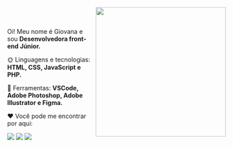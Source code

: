 <img src="https://user-images.githubusercontent.com/75648437/148135300-cbc16417-ac31-4e17-8bd5-1d0e130b8f40.png" width="300px" align="right">

<br />
<br />

<p align="left"> 
   Oi! Meu nome é Giovana e sou <strong>Desenvolvedora front-end Júnior.</strong><br>
</p>

<p align="left">
 🌞 Linguagens e tecnologias: <strong>HTML, CSS, JavaScript e PHP.</strong>
</p>

<p align="left">
 🌸 Ferramentas: <strong>VSCode, Adobe Photoshop, Adobe Illustrator e Figma. </strong>
</p>

<p align="left">
 ❤️ Você pode me encontrar por aqui:
</p>

<p align="left">
  <a href="https://www.linkedin.com/in/giovana--siqueira/" target="_blank" alt="Linkedin">
  <img src="https://img.shields.io/badge/-Linkedin-FFAC30?style=for-the-badge&logo=Linkedin&logoColor=white&link=https://www.linkedin.com/in/giovana--siqueira/" /></a>

  <a href="https://www.instagram.com/giovxxna/" target="_blank" alt="Instagram">
  <img src="https://img.shields.io/badge/-Instagram-FFAC30?style=for-the-badge&logo=Instagram&logoColor=white&link=https://www.instagram.com/giovxxna/"/></a>
   
   <a href="https://www.behance.net/giovxna" target="_blank" alt="Behance">
   <img src="https://img.shields.io/badge/-Behance-FFAC30?style=for-the-badge&logo=behance&logoColor=white"></a>
   
</p>


